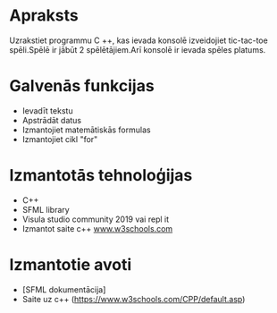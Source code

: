 # Apraksts
Uzrakstiet programmu C ++, kas ievada konsolē izveidojiet tic-tac-toe spēli.Spēlē ir jābūt 2 spēlētājiem.Arī konsolē ir ievada spēles platums.
# Galvenās funkcijas
- Ievadīt tekstu
- Apstrādāt datus
- Izmantojiet matemātiskās formulas
- Izmantojiet cikl "for"
# Izmantotās tehnoloģijas
- C++
- SFML library
- Visula studio community 2019 vai repl it
- Izmantot saite c++ www.w3schools.com
# Izmantotie avoti
- [SFML dokumentācija]
- Saite uz c++ (https://www.w3schools.com/CPP/default.asp)

